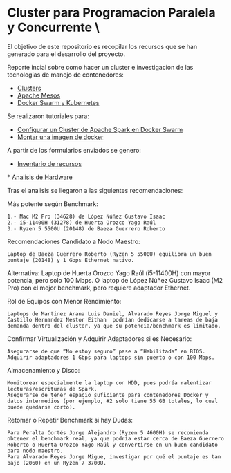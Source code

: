 # Cluster para Programacion Paralela y Concurrente \

El objetivo de este repositorio es recopilar los recursos que se han generado para el desarrollo del proyecto. 

Reporte incial sobre como hacer un cluster e investigacion de las tecnologias de manejo de contenedores:

* <a href="https://www.canva.com/design/DAGfR4a7whA/i02xSP3xdR74fdKJOCp10Q/edit"> Clusters </a> 
* <a href="https://www.github.com/LuisMAC2022/PPC/blob/main/PDFs/AM.pdf"> Apache Mesos  </a> 
* <a href="https://www.github.com/LuisMAC2022/PPC/blob/main/PDFs/CO.pdf"> Docker Swarm y Kubernetes </a> 

Se realizaron tutoriales para:
 
* <a href="https://www.github.com/im-krizox/docker-project">Configurar un Cluster de Apache Spark en Docker Swarm </a> 
* <a href="https://www.github.com/eithan-hernandez/docker-cluster/tree/main">Montar una imagen de docker </a> 

A partir de los formularios enviados se genero:

* <a href="https://www.colab.research.google.com/drive/1aXXY24Kl7g5tQ1uE5Y7ldFCwUa_98sqV=sharing">Inventario de recursos
</a> 
* <a href="https://www.colab.research.google.com/drive/1ir-V35nmYBEi7nEbl2l3YDB2-lSpZrXs?usp=sharing">Analisis de Hardware</a> 

Tras el analisis se llegaron a las siguientes recomendaciones:  


Más potente según Benchmark:

    1.- Mac M2 Pro (34628) de López Núñez Gustavo Isaac
    2.- i5-11400H (31278) de Huerta Orozco Yago Raúl
    3.- Ryzen 5 5500U (20148) de Baeza Guerrero Roberto


Recomendaciones
Candidato a Nodo Maestro:

    Laptop de Baeza Guerrero Roberto (Ryzen 5 5500U) equilibra un buen puntaje (20148) y 1 Gbps Ethernet nativo.

Alternativa: 
    Laptop de Huerta Orozco Yago Raúl (i5-11400H) con mayor potencia, pero solo 100 Mbps. O laptop de López Núñez Gustavo Isaac (M2 Pro) con el mejor benchmark, pero requiere adaptador Ethernet.

Rol de Equipos con Menor Rendimiento:

    Laptops de Martinez Arana Luis Daniel, Alvarado Reyes Jorge Miguel y Castillo Hernandez Nestor Eithan  podrían dedicarse a tareas de baja demanda dentro del cluster, ya que su potencia/benchmark es limitado.

Confirmar Virtualización y Adquirir Adaptadores si es Necesario:

    Asegurarse de que “No estoy seguro” pase a “Habilitada” en BIOS.
    Adquirir adaptadores 1 Gbps para laptops sin puerto o con 100 Mbps.

Almacenamiento y Disco:

    Monitorear especialmente la laptop con HDD, pues podría ralentizar lecturas/escrituras de Spark.
    Asegurarse de tener espacio suficiente para contenedores Docker y datos intermedios (por ejemplo, #2 solo tiene 55 GB totales, lo cual puede quedarse corto).

Retomar o Repetir Benchmark si hay Dudas:

    Para Peralta Cortés Jorge Alejandro (Ryzen 5 4600H) se recomienda obtener el benchmark real, ya que podría estar cerca de Baeza Guerrero Roberto o Huerta Orozco Yago Raúl y convertirse en un buen candidato para nodo maestro.
    Para Alvarado Reyes Jorge Migue, investigar por qué el puntaje es tan bajo (2060) en un Ryzen 7 3700U.
